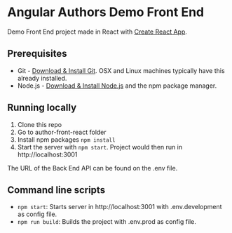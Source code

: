 
# Angular Authors Demo Front End

Demo Front End project made in React with [Create React App](https://github.com/facebook/create-react-app).


## Prerequisites

* Git - [Download & Install Git](https://git-scm.com/downloads). OSX and Linux machines typically have this already installed.
* Node.js - [Download & Install Node.js](https://nodejs.org/en/download/) and the npm package manager.


## Running locally

1. Clone this repo
2. Go to author-front-react folder
3. Install npm packages `npm install`
4. Start the server with `npm start`. Project would then run in http://localhost:3001

The URL of the Back End API can be found on the .env file.

## Command line scripts
  - `npm start`: Starts server in http://localhost:3001 with .env.development as config file.
  - `npm run build`: Builds the project with .env.prod as config file.
